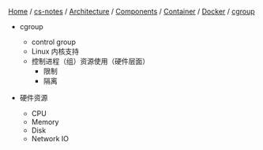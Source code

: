 [Home](https://mengxianbin.github.io) /
[cs-notes](https://mengxianbin.github.io/cs-notes/site) /
[Architecture](https://mengxianbin.github.io/cs-notes/site/Architecture) /
[Components](https://mengxianbin.github.io/cs-notes/site/Architecture/Components) /
[Container](https://mengxianbin.github.io/cs-notes/site/Architecture/Components/Container) /
[Docker](https://mengxianbin.github.io/cs-notes/site/Architecture/Components/Container/Docker) /
[cgroup](https://mengxianbin.github.io/cs-notes/site/Architecture/Components/Container/Docker/cgroup)

* cgroup
    * control group
    * Linux 内核支持
    * 控制进程（组）资源使用（硬件层面）
        * 限制
        * 隔离

* 硬件资源
    * CPU
    * Memory
    * Disk
    * Network IO
